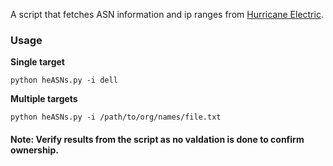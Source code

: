 A script that fetches ASN information and ip ranges from [Hurricane Electric](https://bgp.he.net.).

### Usage

**Single target**
```
python heASNs.py -i dell
```

**Multiple targets**
```
python heASNs.py -i /path/to/org/names/file.txt
```


#### Note: Verify results from the script as no valdation is done to confirm ownership.